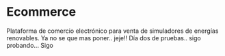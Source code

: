 # Ecommerce
Plataforma de comercio electrónico para venta de simuladores de energías renovables.
Ya no se que mas poner.. jeje!!
Día dos de pruebas.. sigo probando... 
Sigo 
